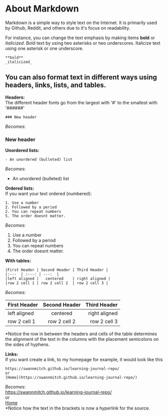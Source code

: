 # About Markdown

Markdown is a simple way to style text on the Internet. It is primarily used by Github, Reddit, and others due to it's focus on readability.

For instance, you can change the text emphasis by making items **bold** or _italicized_.
Bold text by using two asterisks or two underscores. Italicize text using one asterisk or one underscore.
```
**bold**
_italicized_
```

## You can also format text in different ways using headers, links, lists, and tables.

**Headers:**  
The different header fonts go from the largest with '#' to the smallest with '######'
```
### New header 
```
_Becomes:_
### New header 

**Unordered lists:**
```
- An unordered (bulleted) list
```
_Becomes:_
- An unordered (bulleted) list

**Ordered lists:**  
If you want your text ordered (numbered):  
```
1. Use a number
2. Followed by a period
2. You can repeat numbers
5. The order doesnt matter.
```
_Becomes:_
1. Use a number
2. Followed by a period
2. You can repeat numbers
4. The order doesnt matter.

**With tables:**  

```
|First Header | Second Header | Third Header |
|:---  | :---: | ---:  |
|left aligned |   centered    | right aligned |
|row 2 cell 1 | row 2 cell 2  | row 2 cell 3 |
```

_Becomes:_

|First Header | Second Header | Third Header |
|:---  | :---: | ---:  |
|left aligned |   centered    | right aligned |
|row 2 cell 1 | row 2 cell 2  | row 2 cell 3 |

*Notice the row in between the headers and cells of the table determines the alignment of the text in the columns with the placement semicolons on the sides of hyphens.

**Links:**  
If you want create a link, to my homepage for example, it would look like this
```
https://swannmitch.github.io/learning-journal-repo/  
or  
[Home](https://swannmitch.github.io/learning-journal-repo/)
```
_Becomes:_  
https://swannmitch.github.io/learning-journal-repo/  
or  
[Home](https://swannmitch.github.io/learning-journal-repo/)  
*Notice how the text in the brackets is now a hyperlink for the source.

